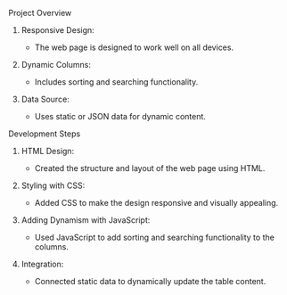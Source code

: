 Project Overview

1. Responsive Design:  
   - The web page is designed to work well on all devices.

2. Dynamic Columns:  
   - Includes sorting and searching functionality.

3. Data Source:  
   - Uses static or JSON data for dynamic content.

Development Steps

1. HTML Design:  
   - Created the structure and layout of the web page using HTML.

2. Styling with CSS:  
   - Added CSS to make the design responsive and visually appealing.

3. Adding Dynamism with JavaScript:  
   - Used JavaScript to add sorting and searching functionality to the columns.

4. Integration:  
   - Connected static data to dynamically update the table content.
